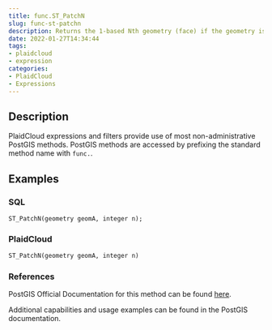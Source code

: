 ```yaml
---
title: func.ST_PatchN
slug: func-st-patchn
description: Returns the 1-based Nth geometry (face) if the geometry is a POLYHEDRALSURFACE or POLYHEDRALSURFACEM
date: 2022-01-27T14:34:44
tags:
- plaidcloud
- expression
categories:
- PlaidCloud
- Expressions
---
```



## Description


PlaidCloud expressions and filters provide use of most non-administrative PostGIS methods. PostGIS methods are accessed by prefixing the standard method name with `func.`.



## Examples


### SQL



```
ST_PatchN(geometry geomA, integer n);
```


### PlaidCloud



```python
ST_PatchN(geometry geomA, integer n)
```


### References


PostGIS Official Documentation for this method can be found [here](https://postgis.net/docs/manual-3.1/ST_PatchN.html).



Additional capabilities and usage examples can be found in the PostGIS documentation.

